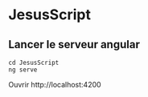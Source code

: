 # JesusScript

## Lancer le serveur angular
```
cd JesusScript
ng serve
```

Ouvrir http://localhost:4200